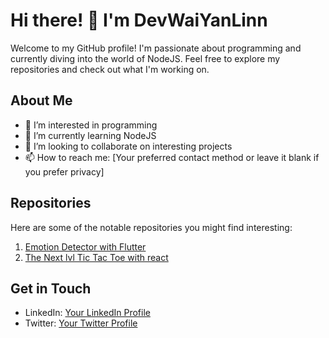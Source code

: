 # Hi there! 👋 I'm DevWaiYanLinn

Welcome to my GitHub profile! I'm passionate about programming and currently diving into the world of NodeJS. Feel free to explore my repositories and check out what I'm working on.

## About Me
- 👀 I’m interested in programming
- 🌱 I’m currently learning NodeJS
- 💞️ I’m looking to collaborate on interesting projects
- 📫 How to reach me: [Your preferred contact method or leave it blank if you prefer privacy]

## Repositories
Here are some of the notable repositories you might find interesting:

1. [Emotion Detector with Flutter](https://github.com/DevWaiYanLinn/emo-bot-flutter-version)
2. [The Next lvl Tic Tac Toe with react](https://github.com/DevWaiYanLinn/tic-tac-toe)

<!-- Feel free to add more repositories and descriptions as needed -->

## Get in Touch
- LinkedIn: [Your LinkedIn Profile](link-to-linkedin)
- Twitter: [Your Twitter Profile](link-to-twitter)

<!-- Feel free to add more ways to reach you -->

<!---
DevWaiYanLinn/DevWaiYanLinn is a ✨ special ✨ repository because its `README.md` (this file) appears on your GitHub profile.
You can click the Preview link to take a look at your changes.
--->
